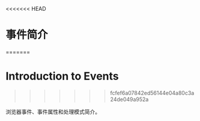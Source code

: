 <<<<<<< HEAD
# 事件简介
=======
# Introduction to Events
>>>>>>> fcfef6a07842ed56144e04a80c3a24de049a952a

浏览器事件、事件属性和处理模式简介。
